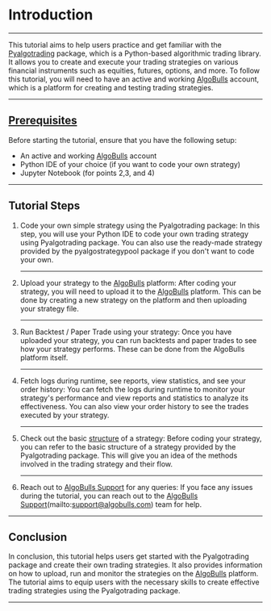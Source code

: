 # Introduction

---

This tutorial aims to help users practice and get familiar with the [Pyalgotrading](https://github.com/algobulls/pyalgotrading/) package, which is a Python-based algorithmic trading library. It allows you to create and execute your trading strategies on various financial instruments such as equities, futures, options, and more. To follow this tutorial, you will need to have an active and working [AlgoBulls](https://www.algobulls.com/) account, which is a platform for creating and testing trading strategies.

---
## [Prerequisites](prerequisites.md)

Before starting the tutorial, ensure that you have the following setup:

- An active and working [AlgoBulls](https://www.algobulls.com/) account
- Python IDE of your choice (if you want to code your own strategy)
- Jupyter Notebook (for points 2,3, and 4)

---
## Tutorial Steps

1. Code your own simple strategy using the Pyalgotrading package: In this step, you will use your Python IDE to code your own trading strategy using Pyalgotrading package. You can also use the ready-made strategy provided by the pyalgostrategypool package if you don't want to code your own.  

    ---

2. Upload your strategy to the [AlgoBulls](https://www.algobulls.com/) platform: After coding your strategy, you will need to upload it to the [AlgoBulls](https://www.algobulls.com/) platform. This can be done by creating a new strategy on the platform and then uploading your strategy file.  
    
    ---

3. Run Backtest / Paper Trade using your strategy: Once you have uploaded your strategy, you can run backtests and paper trades to see how your strategy performs. These can be done from the AlgoBulls platform itself.  
    
    ---

4. Fetch logs during runtime, see reports, view statistics, and see your order history: You can fetch the logs during runtime to monitor your strategy's performance and view reports and statistics to analyze its effectiveness. You can also view your order history to see the trades executed by your strategy.  
    
    ---

5. Check out the basic [structure](structure.md) of a strategy: Before coding your strategy, you can refer to the basic structure of a strategy provided by the Pyalgotrading package. This will give you an idea of the methods involved in the trading strategy and their flow.  
    
    ---

6. Reach out to [AlgoBulls Support](mailto:support@algobulls.com) for any queries: If you face any issues during the tutorial, you can reach out to the [AlgoBulls Support](mailto:support@algobulls.com)(mailto:support@algobulls.com) team for help.  

---
## Conclusion

In conclusion, this tutorial helps users get started with the Pyalgotrading package and create their own trading strategies. It also provides information on how to upload, run and monitor the strategies on the [AlgoBulls](https://www.algobulls.com/) platform. The tutorial aims to equip users with the necessary skills to create effective trading strategies using the Pyalgotrading package.

---
